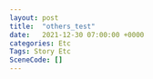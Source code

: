 ```yaml
---
layout: post
title:  "others_test"
date:   2021-12-30 07:00:00 +0000
categories: Etc
Tags: Story Etc
SceneCode: []
---
```

